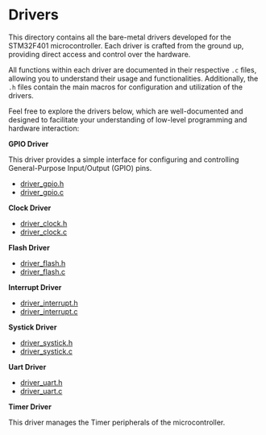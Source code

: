 # Drivers

This directory contains all the bare-metal drivers developed for the STM32F401 microcontroller. Each driver is crafted from the ground up, providing direct access and control over the hardware. 

All functions within each driver are documented in their respective `.c` files, allowing you to understand their usage and functionalities. Additionally, the `.h` files contain the main macros for configuration and utilization of the drivers.

Feel free to explore the drivers below, which are well-documented and designed to facilitate your understanding of low-level programming and hardware interaction:

**GPIO Driver**

This driver provides a simple interface for configuring and controlling General-Purpose Input/Output (GPIO) pins.

- [driver_gpio.h](Inc/driver_gpio.h)
- [driver_gpio.c](Src/driver_gpio.c)

**Clock Driver**

- [driver_clock.h](Inc/driver_clock.h)
- [driver_clock.c](Src/driver_clock.c)

**Flash Driver**

- [driver_flash.h](Inc/driver_flash.h)
- [driver_flash.c](Src/driver_flash.c)

**Interrupt Driver**

- [driver_interrupt.h](Inc/driver_interrupt.h)
- [driver_interrupt.c](Src/driver_interrupt.c)

**Systick Driver**

- [driver_systick.h](Inc/driver_systick.h)
- [driver_systick.c](Src/driver_systick.c)

**Uart Driver**

- [driver_uart.h](Inc/driver_uart.h)
- [driver_uart.c](Src/driver_uart.c)



**Timer Driver**

This driver manages the Timer peripherals of the microcontroller.